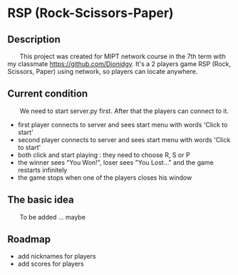 # RSP (Rock-Scissors-Paper)



## Description
&nbsp;&nbsp;&nbsp;&nbsp;&nbsp;&nbsp;
This project was created for MIPT network course in the 7th term with my classmate https://github.com/Dionidgy. It's a 2 players game RSP (Rock, Scissors, Paper) using network, so players can locate anywhere.


## Current condition
&nbsp;&nbsp;&nbsp;&nbsp;&nbsp;&nbsp;
We need to start server.py first. After that the players can connect to it.
+ first player connects to server and sees start menu with words 'Click to start'
+ second player connects to server and sees start menu with words 'Click to start'
+ both click and start playing : they need to choose R, S or P
+ the winner sees "You Won!", loser sees "You Lost..." and the game restarts infinitely
+ the game stops when one of the players closes his window


## The basic idea
&nbsp;&nbsp;&nbsp;&nbsp;&nbsp;&nbsp;
To be added ... maybe

## Roadmap
+ add nicknames for players
+ add scores for players
